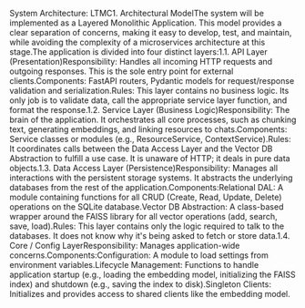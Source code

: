 System Architecture: LTMC1. Architectural ModelThe system will be implemented as a Layered Monolithic Application. This model provides a clear separation of concerns, making it easy to develop, test, and maintain, while avoiding the complexity of a microservices architecture at this stage.The application is divided into four distinct layers:1.1. API Layer (Presentation)Responsibility: Handles all incoming HTTP requests and outgoing responses. This is the sole entry point for external clients.Components: FastAPI routers, Pydantic models for request/response validation and serialization.Rules: This layer contains no business logic. Its only job is to validate data, call the appropriate service layer function, and format the response.1.2. Service Layer (Business Logic)Responsibility: The brain of the application. It orchestrates all core processes, such as chunking text, generating embeddings, and linking resources to chats.Components: Service classes or modules (e.g., ResourceService, ContextService).Rules: It coordinates calls between the Data Access Layer and the Vector DB Abstraction to fulfill a use case. It is unaware of HTTP; it deals in pure data objects.1.3. Data Access Layer (Persistence)Responsibility: Manages all interactions with the persistent storage systems. It abstracts the underlying databases from the rest of the application.Components:Relational DAL: A module containing functions for all CRUD (Create, Read, Update, Delete) operations on the SQLite database.Vector DB Abstraction: A class-based wrapper around the FAISS library for all vector operations (add, search, save, load).Rules: This layer contains only the logic required to talk to the databases. It does not know why it's being asked to fetch or store data.1.4. Core / Config LayerResponsibility: Manages application-wide concerns.Components:Configuration: A module to load settings from environment variables.Lifecycle Management: Functions to handle application startup (e.g., loading the embedding model, initializing the FAISS index) and shutdown (e.g., saving the index to disk).Singleton Clients: Initializes and provides access to shared clients like the embedding model.
